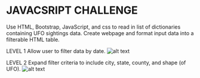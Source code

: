 # JAVACSRIPT CHALLENGE

Use HTML, Bootstrap, JavaScript, and css to read in list of dictionaries containing UFO sightings data.  Create webpage and format input data into a filterable HTML table.

LEVEL 1
  Allow user to filter data by date.
![alt text](https://github.com/dougbhigh/javaScript-Challenge/blob/master/UFO-level-1/static/images/level1.png)

LEVEL 2
  Expand filter criteria to include city, state, county, and shape (of UFO).
![alt text](https://github.com/dougbhigh/javaScript-Challenge/blob/master/UFO-level-1/static/images/level2.png)

